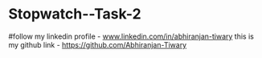 # Stopwatch--Task-2
#follow my linkedin profile - www.linkedin.com/in/abhiranjan-tiwary
this is my github link - https://github.com/Abhiranjan-Tiwary

 
